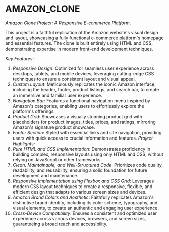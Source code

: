 # AMAZON_CLONE

*Amazon Clone Project: A Responsive E-commerce Platform*.

This project is a faithful replication of the Amazon website's visual design and layout, showcasing a fully functional e-commerce platform's homepage and essential features. The clone is built entirely using HTML and CSS, demonstrating expertise in modern front-end development techniques.


*Key Features:*
1. *Responsive Design*: Optimized for seamless user experience across desktops, tablets, and mobile devices, leveraging cutting-edge CSS techniques to ensure a consistent layout and visual appeal.
2. *Custom Layout*: Meticulously replicates the iconic Amazon interface, including the header, footer, product listings, and search bar, to create an immersive and familiar user experience.
3. *Navigation Bar*: Features a functional navigation menu inspired by Amazon's categories, enabling users to effortlessly explore the platform's offerings.
4. *Product Grid*: Showcases a visually stunning product grid with placeholders for product images, titles, prices, and ratings, mirroring Amazon's signature product showcase.
5. *Footer Section*: Styled with essential links and site navigation, providing users with quick access to crucial information and features.
*Project Highlights:*
6. *Pure HTML and CSS Implementation*: Demonstrates proficiency in building complex, responsive layouts using only HTML and CSS, without relying on JavaScript or other frameworks.
7. *Clean, Maintainable, and Well-Structured Code*: Prioritizes code quality, readability, and reusability, ensuring a solid foundation for future development and maintenance.
8. *Responsive Implementation using Flexbox and CSS Grid*: Leverages modern CSS layout techniques to create a responsive, flexible, and efficient design that adapts to various screen sizes and devices.
9. *Amazon Brand Colors and Aesthetic*: Faithfully replicates Amazon's distinctive brand identity, including its color scheme, typography, and visual elements, to create an authentic and engaging user experience.
10. *Cross-Device Compatibility*: Ensures a consistent and optimized user experience across various devices, browsers, and screen sizes, guaranteeing a broad reach and accessibility.
